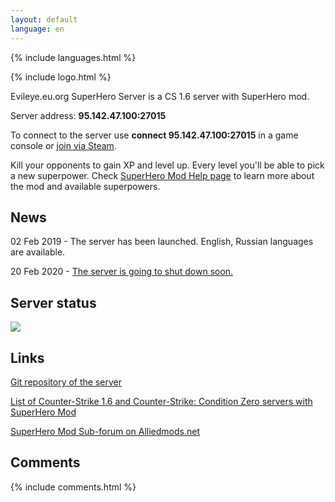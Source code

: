 ```yaml
---
layout: default
language: en
---
```


{% include languages.html %}

{% include logo.html %}

Evileye.eu.org SuperHero Server is a CS 1.6 server with SuperHero mod.

Server address: **95.142.47.100:27015**

To connect to the server use **connect 95.142.47.100:27015** in a game console or [join via Steam](steam://connect/95.142.47.100:27015).

Kill your opponents to gain XP and level up. Every level you'll be able to pick a new superpower. Check [SuperHero Mod Help page](help) to learn more about the mod and available superpowers.

## News

02 Feb 2019 - The server has been launched. English, Russian languages are available.

20 Feb 2020 - [The server is going to shut down soon.](https://github.com/ibiruai/cstrike-superhero-server/issues/3)

## Server status

[![](https://cache.gametracker.com/server_info/95.142.47.100:27015/b_560_95_1.png)](https://www.gametracker.com/server_info/95.142.47.100:27015/)

## Links

[Git repository of the server](https://github.com/ibiruai/cstrike-superhero-server)

[List of Counter-Strike 1.6 and Counter-Strike: Condition Zero servers with SuperHero Mod](https://www.gametracker.com/search/?search_by=server_variable&search_by2=superheromod_version)

[SuperHero Mod Sub-forum on Alliedmods.net](https://forums.alliedmods.net/forumdisplay.php?f=30)

## Comments

{% include comments.html %}
